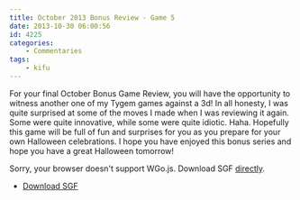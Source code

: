 ```yaml
---
title: October 2013 Bonus Review - Game 5
date: 2013-10-30 06:00:56
id: 4225
categories:
	- Commentaries
tags:
	- kifu
---
```


For your final October Bonus Game Review, you will have the opportunity to witness another one of my Tygem games against a 3d! In all honesty, I was quite surprised at some of the moves I made when I was reviewing it again. Some were quite innovative, while some were quite idiotic. Haha. Hopefully this game will be full of fun and surprises for you as you prepare for your own Halloween celebrations. I hope you have enjoyed this bonus series and hope you have a great Halloween tomorrow!

<article>
	<section data-wgo="/kifu/2013/2013.10.30-October-2013-Bonus-Review-Game-5.sgf" data-wgo-enablewheel="false" style="width: 100%">
	  <p>Sorry, your browser doesn't support WGo.js. Download SGF <a href="/kifu/2013/2013.10.30-October-2013-Bonus-Review-Game-5.sgf">directly</a>.</p>
	</section>
	<div><ul><li><a href="/kifu/2013/2013.10.30-October-2013-Bonus-Review-Game-5.sgf">Download SGF</a></li></ul></div>
</article>
